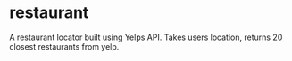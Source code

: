 # restaurant
A restaurant locator built using Yelps API. Takes users location, returns 20 closest restaurants from yelp.
